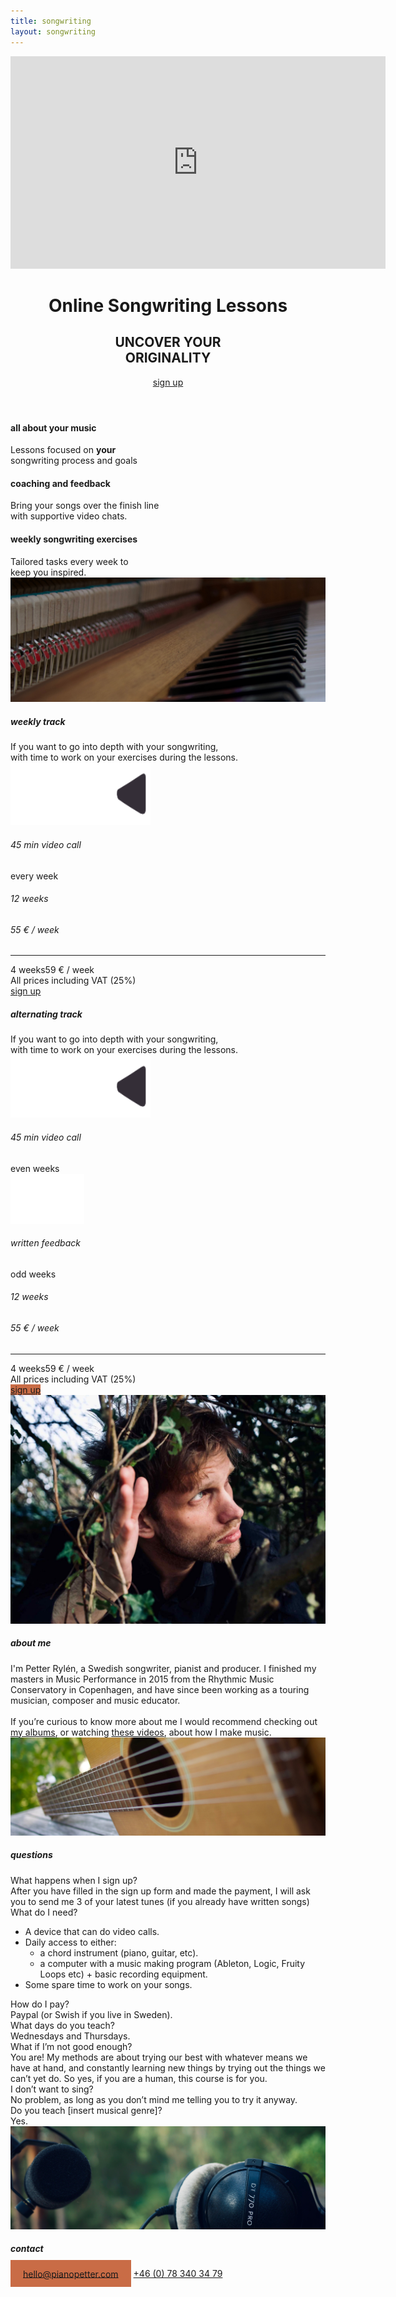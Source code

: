 ```yaml
---
title: songwriting
layout: songwriting
---
```


<html lang="en">
	<header>
		<iframe width="600" height="340" src="https://www.youtube-nocookie.com/embed/wJsiGW6GR3M?controls=0" frameborder="0" allow="accelerometer; autoplay; clipboard-write; encrypted-media; gyroscope; picture-in-picture" allowfullscreen></iframe>
		<h1>
			Online Songwriting Lessons
		</h1>
		<div>
			<h2>	
				UNCOVER YOUR <br>ORIGINALITY
			</h2>
			<a class="signup" href="">
				sign up
			</a>
		</div>
	</header>
	<div id="introtext">
		<h4>
			all about your music
		</h4>
		Lessons focused on <strong>your</strong> <br>songwriting process and goals
		<h4>
			coaching and feedback
		</h4>
		Bring your songs over the finish line <br>with supportive video chats.
		<h4>
			weekly songwriting exercises
		</h4>
		Tailored tasks every week to <br> keep you inspired.
	</div>
	<img src="/images/piano.jpeg">
	<div class="track">
		<h5>
			weekly track 	
		</h5>
		<div class="trackdesc">	
			If you want to go into depth with your songwriting, <br>with time to work on your exercises during the lessons.
		</div>
		<div class="trackfacts">
			<img class="videocallevery" src="/images/videocall.png">
			<h6>45 min video call</h6>
			<span>every week</span>
		</div>
		<div class="prices">
			<div>
				<h6>12 weeks</h6><h6>55 € / week</h6>
			</div>
			<hr>
			<div>
				<span>4 weeks</span><span>59 € / week</span>
			</div>
		</div>
		<div class="vat">
			All prices including VAT (25%)
		</div>
		<a class="signup" href="">
			sign up
		</a>
	</div>
	<div class="track">
		<h5 class="orange">
			alternating track 	
		</h5>
		<div class="trackdesc">	
			If you want to go into depth with your songwriting, <br>with time to work on your exercises during the lessons.
		</div>
		<div id="biweekly">
			<div class="trackfacts">
				<img class="videocalleven" src="/images/videocall.png">
				<h6>45 min video call</h6>
				<span>even weeks</span>
			</div>
			<div class="trackfacts">
				<img class="written" src="/images/written.png">
				<h6>written feedback</h6>
				<span>odd weeks</span>
			</div>
		</div>
		<div class="prices">
			<div>
				<h6>12 weeks</h6><h6>55 € / week</h6>
			</div>
			<hr>
			<div>
				<span>4 weeks</span><span>59 € / week</span>
			</div>
		</div>
		<div class="vat">
			All prices including VAT (25%)
		</div>
		<a class="signup" style="background-color: #C96C46;" href="">
			sign up
		</a>
	</div>
<img src="/images/petter.jpg">
<h5>
	about me
</h5>
<div id="aboutme">
	I'm Petter Rylén, a Swedish songwriter, pianist and producer. I finished my masters in Music Performance in 2015 from the Rhythmic Music Conservatory in Copenhagen, and have since been working as a touring musician, composer and music educator. 
	<br><br>
	If you’re curious to know more about me I would recommend checking out <a href="http://petterrylen.com#albums">my albums</a>, or watching <a href="youtube.com/c/pianopetter">these videos</a>, about how I make music. 
</div>
<img src="/images/guitar.jpg">
<h5 class="orange">
	questions
</h5>
<div id="questions">
	<div>
	What happens when I sign up?
	</div> 
	After you have filled in the sign up form and made the payment, 
	I will ask you to send me 3 of your latest tunes 
	(if you already have written songs) 
	<div>
	What do I need? 
	</div>
	<ul>
	<li>A device that can do video calls.</li>
	<li>Daily access to either:
		<ul>
			<li> a chord instrument (piano, guitar, etc).</li>
			<li> a computer with a music making program (Ableton, Logic, Fruity Loops etc) + basic recording equipment.</li>
		</ul>	
	</li>
	<li>Some spare time to work on your songs. </li>
	</ul>
	<div>
	How do I pay?
	</div>
	Paypal (or Swish if you live in Sweden).
	<div>
	What days do you teach?
	</div>
	Wednesdays and Thursdays.
	<div>
	What if I’m not good enough?
	</div>
	You are! My methods are about trying our best with whatever means we have at hand, 
	and constantly learning new things by trying out the things we can’t yet do. 
	So yes, if you are a human, this course is for you. 
	<div>
	I don’t want to sing? 
	</div>
	No problem, as long as you don’t mind me telling you to try it anyway. 
	<div>
	Do you teach [insert musical genre]? 
	</div>
	Yes. 
</div>
<img src="/images/mic.jpg">
<h5 class="orange">
	contact
</h5>
<div id="contact">
<a style="background-color: #C96C46; padding: 13.5px 20px 12.5px;
;" href="mailto:hello@pianopetter.com">hello@pianopetter.com</a>
<a href="tel:+46 (0) 78 340 34 79">+46 (0) 78 340 34 79</a>
</div>	
</html>
